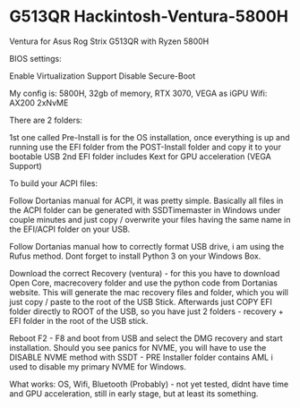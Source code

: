 
# G513QR Hackintosh-Ventura-5800H
 Ventura for Asus Rog Strix G513QR with Ryzen 5800H

BIOS settings:

Enable Virtualization Support
Disable Secure-Boot

My config is:
5800H, 32gb of memory, RTX 3070, VEGA as iGPU
Wifi: AX200
2xNvME

There are 2 folders:

1st one called Pre-Install is for the OS installation, once everything is up and running use the EFI folder from the POST-Install folder and copy
it to your bootable USB
2nd EFI folder includes Kext for GPU acceleration (VEGA Support)

To build your ACPI files:

Follow Dortanias manual for ACPI, it was pretty simple. 
Basically all files in the ACPI folder can be generated with SSDTimemaster in Windows under couple minutes and just copy / overwrite your files
having the same name in the EFI/ACPI folder on your USB.

Follow Dortanias manual how to correctly format USB drive, i am using the Rufus method.
Dont forget to install Python 3 on your Windows Box.

Download the correct Recovery (ventura) - for this you have to download Open Core, macrecovery folder and use the python code from Dortanias website.
This will generate the mac recovery files and folder, which you will just copy / paste to the root of the USB Stick.
Afterwards just COPY EFI folder directly to ROOT of the USB, so you have just 2 folders - recovery + EFI folder in the root of the USB stick. 


Reboot F2 - F8 and boot from USB and select the DMG recovery and start installation. 
Should you see panics for NVME, you will have to use the DISABLE NVME method with SSDT - PRE Installer folder contains AML i used to disable my primary NVME for Windows.

What works:
OS, Wifi, Bluetooth (Probably) - not yet tested, didnt have time and GPU acceleration, still in early stage, but at least its something.

